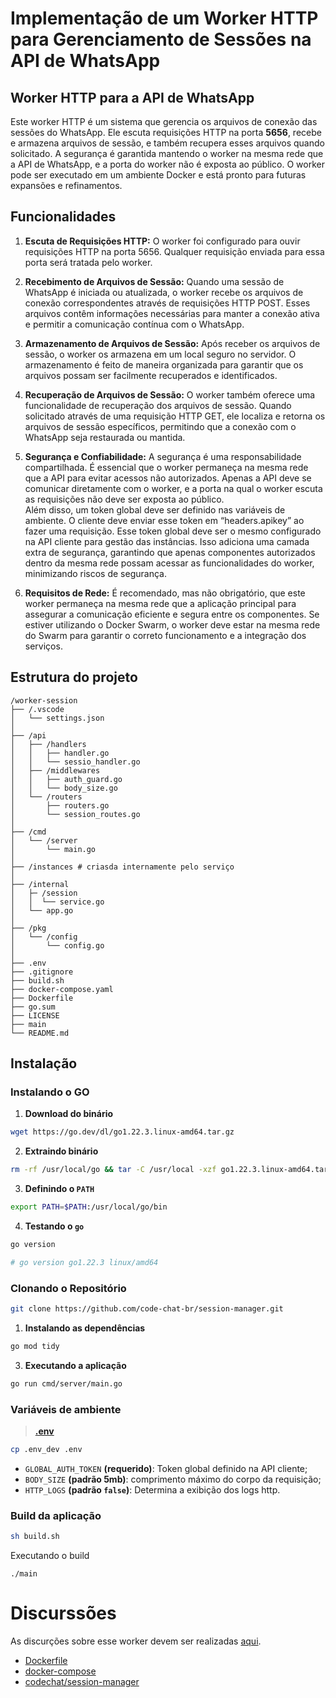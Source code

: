 # Implementação de um Worker HTTP para Gerenciamento de Sessões na API de WhatsApp

## Worker HTTP para a API de WhatsApp

Este worker HTTP é um sistema que gerencia os arquivos de conexão das sessões do WhatsApp. Ele escuta requisições HTTP na porta **5656**, recebe e armazena arquivos de sessão, e também recupera esses arquivos quando solicitado. A segurança é garantida mantendo o worker na mesma rede que a API de WhatsApp, e a porta do worker não é exposta ao público. O worker pode ser executado em um ambiente Docker e está pronto para futuras expansões e refinamentos.


## Funcionalidades

1. **Escuta de Requisições HTTP:** O worker foi configurado para ouvir requisições HTTP na porta 5656. Qualquer requisição enviada para essa porta será tratada pelo worker.

2. **Recebimento de Arquivos de Sessão:** Quando uma sessão de WhatsApp é iniciada ou atualizada, o worker recebe os arquivos de conexão correspondentes através de requisições HTTP POST. Esses arquivos contêm informações necessárias para manter a conexão ativa e permitir a comunicação contínua com o WhatsApp.

3. **Armazenamento de Arquivos de Sessão:** Após receber os arquivos de sessão, o worker os armazena em um local seguro no servidor. O armazenamento é feito de maneira organizada para garantir que os arquivos possam ser facilmente recuperados e identificados.

4. **Recuperação de Arquivos de Sessão:** O worker também oferece uma funcionalidade de recuperação dos arquivos de sessão. Quando solicitado através de uma requisição HTTP GET, ele localiza e retorna os arquivos de sessão específicos, permitindo que a conexão com o WhatsApp seja restaurada ou mantida.

5. **Segurança e Confiabilidade:** A segurança é uma responsabilidade compartilhada. É essencial que o worker permaneça na mesma rede que a API para evitar acessos não autorizados. Apenas a API deve se comunicar diretamente com o worker, e a porta na qual o worker escuta as requisições não deve ser exposta ao público.</br>
Além disso, um token global deve ser definido nas variáveis de ambiente. O cliente deve enviar esse token em “headers.apikey” ao fazer uma requisição. Esse token global deve ser o mesmo configurado na API cliente para gestão das instâncias. Isso adiciona uma camada extra de segurança, garantindo que apenas componentes autorizados dentro da mesma rede possam acessar as funcionalidades do worker, minimizando riscos de segurança.

6. **Requisitos de Rede:** É recomendado, mas não obrigatório, que este worker permaneça na mesma rede que a aplicação principal para assegurar a comunicação eficiente e segura entre os componentes. Se estiver utilizando o Docker Swarm, o worker deve estar na mesma rede do Swarm para garantir o correto funcionamento e a integração dos serviços.

## Estrutura do projeto
```
/worker-session
├── /.vscode
│   └── settings.json
│
├── /api
│   ├── /handlers
│   │   ├── handler.go
│   │   └── sessio_handler.go 
│   ├── /middlewares
│   │   ├── auth_guard.go
│   │   └── body_size.go
│   └── /routers
│       ├── routers.go
│       └── session_routes.go
│
├── /cmd
│   └── /server
│       └── main.go
│
├── /instances # criasda internamente pelo serviço
│
├── /internal
│   ├─ /session
│   │  └── service.go
│   └── app.go
│
├── /pkg
│   └── /config
│       └── config.go
│
├── .env
├── .gitignore
├── build.sh
├── docker-compose.yaml
├── Dockerfile
├── go.sum
├── LICENSE
├── main
└── README.md
```

## Instalação

### Instalando o GO

1. **Download do binário**
```sh
wget https://go.dev/dl/go1.22.3.linux-amd64.tar.gz
```

2. **Extraindo binário**
```sh
rm -rf /usr/local/go && tar -C /usr/local -xzf go1.22.3.linux-amd64.tar.gz
```

3. **Definindo o `PATH`**
```sh
export PATH=$PATH:/usr/local/go/bin
```

4. **Testando o `go`**
```sh
go version

# go version go1.22.3 linux/amd64
```

### Clonando o Repositório

```sh
git clone https://github.com/code-chat-br/session-manager.git
```

1. **Instalando as dependências**
```sh
go mod tidy
```

3. **Executando a aplicação**
```sh
go run cmd/server/main.go
```

### Variáveis de ambiente

> **[.env](./.env_dev)**

```sh
cp .env_dev .env
```

- `GLOBAL_AUTH_TOKEN` **(requerido)**: Token global definido na API cliente;
- `BODY_SIZE` **(padrão 5mb)**: comprimento máximo do corpo da requisição;
- `HTTP_LOGS` **(padrão `false`)**: Determina a exibição dos logs http.

### Build da aplicação

```sh
sh build.sh
```

Executando o build
```
./main
```

# Discurssões

As discurções sobre esse worker devem ser realizadas [aqui](https://github.com/code-chat-br/whatsapp-api/discussions/131).

- [Dockerfile](./Dockerfile)
- [docker-compose](./docker-compose.yaml)
- [codechat/session-manager](https://hub.docker.com/r/codechat/session-manager)
